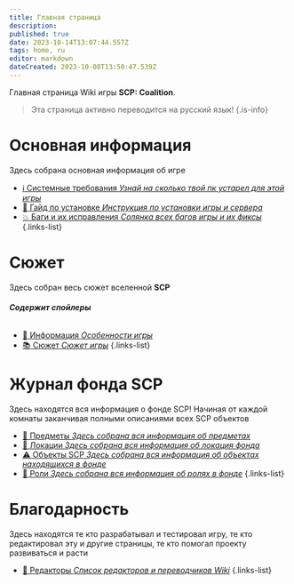```yaml
---
title: Главная страница
description: 
published: true
date: 2023-10-14T13:07:44.557Z
tags: home, ru
editor: markdown
dateCreated: 2023-10-08T13:50:47.539Z
---
```


Главная страница Wiki игры **SCP: Coalition**.
> Эта страница активно переводится на русский язык!
{.is-info}


# Основная информация
Здесь собрана основная информация об игре

- [:information_source: Системные требования *Узнай на сколько твой пк устарел для этой игры*](/ru/install/requirements)
- [:scroll: Гайд по установке *Инструкция по установки игры и сервера*](/ru/install)
- [:boom: Баги и их исправления *Солянка всех багов игры и их фиксы*](/ru/troubleshooting)
{.links-list}

# Сюжет

Здесь собран весь сюжет вселенной **SCP**
###### **Содержит спойлеры**
- [:bookmark_tabs: Информация *Особенности игры*](/ru/game)
- [:books: Сюжет *Сюжет игры*](/ru/game/plot)
{.links-list}

# Журнал фонда SCP

Здесь находятся вся информация о фонде SCP! 
Начиная от каждой комнаты заканчивая полными описаниями всех SCP объектов
- [:pizza: Предметы *Здесь собрана вся информация об предметах*](/ru/game/items)
- [:door: Локации *Здесь собрана вся информация об локация фонда*](/ru/game/rooms)
- [:warning: Объекты SCP *Здесь собрана вся информация об объектах находящихся в фонде*](/ru/game/scps)
- [:construction_worker: Роли *Здесь собрана вся информация об ролях в фонде*](/ru/game/jobs)
{.links-list}

# Благодарность
Здесь находятся те кто разрабатывал и тестировал игру, те кто редактировал эту и другие страницы, те кто помогал проекту развиваться и расти
- [:construction_worker: Редакторы *Список редакторов и переводчиков Wiki*](/ru/thanks)
{.links-list}